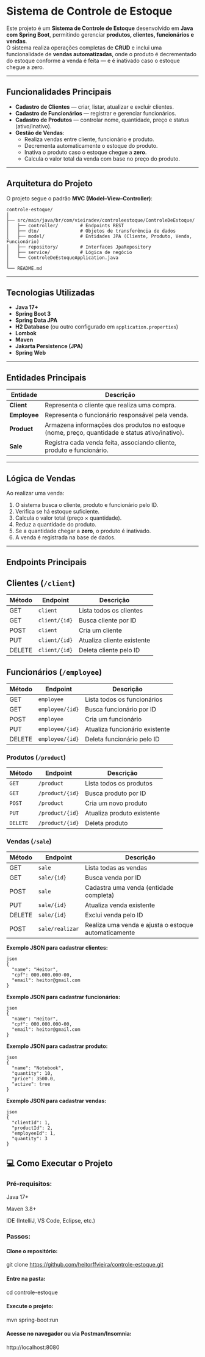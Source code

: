 # Sistema de Controle de Estoque

Este projeto é um **Sistema de Controle de Estoque** desenvolvido em **Java com Spring Boot**, permitindo gerenciar **produtos, clientes, funcionários e vendas**.  
O sistema realiza operações completas de **CRUD** e inclui uma funcionalidade de **vendas automatizadas**, onde o produto é decrementado do estoque conforme a venda é feita — e é inativado caso o estoque chegue a zero.

---

## Funcionalidades Principais

- **Cadastro de Clientes** — criar, listar, atualizar e excluir clientes.
- **Cadastro de Funcionários** — registrar e gerenciar funcionários.
- **Cadastro de Produtos** — controlar nome, quantidade, preço e status (ativo/inativo).
- **Gestão de Vendas**:
  - Realiza vendas entre cliente, funcionário e produto.
  - Decrementa automaticamente o estoque do produto.
  - Inativa o produto caso o estoque chegue a **zero**.
  - Calcula o valor total da venda com base no preço do produto.

---

## Arquitetura do Projeto

O projeto segue o padrão **MVC (Model–View–Controller)**:

```text
controle-estoque/
│
├── src/main/java/br/com/vieiradev/controleestoque/ControleDeEstoque/
│   ├── controller/        # Endpoints REST
│   ├── dto/               # Objetos de transferência de dados
│   ├── model/             # Entidades JPA (Cliente, Produto, Venda, Funcionário)
│   ├── repository/        # Interfaces JpaRepository
│   ├── service/           # Lógica de negócio
│   └── ControleDeEstoqueApplication.java
│
└── README.md
````

---

## Tecnologias Utilizadas

- **Java 17+**
- **Spring Boot 3**
- **Spring Data JPA**
- **H2 Database** (ou outro configurado em `application.properties`)
- **Lombok**
- **Maven**
- **Jakarta Persistence (JPA)**
- **Spring Web**

---

## Entidades Principais

| Entidade | Descrição |
|-----------|-----------|
| **Client** | Representa o cliente que realiza uma compra. |
| **Employee** | Representa o funcionário responsável pela venda. |
| **Product** | Armazena informações dos produtos no estoque (nome, preço, quantidade e status ativo/inativo). |
| **Sale** | Registra cada venda feita, associando cliente, produto e funcionário. |

---

## Lógica de Vendas

Ao realizar uma venda:

1. O sistema busca o cliente, produto e funcionário pelo ID.
2. Verifica se há estoque suficiente.
3. Calcula o valor total (preço × quantidade).
4. Reduz a quantidade do produto.
5. Se a quantidade chegar a **zero**, o produto é inativado.
6. A venda é registrada na base de dados.

---

## Endpoints Principais

## Clientes (`/client`)

| Método | Endpoint | Descrição |
|--------|----------|-----------|
| GET    | `client` | Lista todos os clientes |
| GET    | `client/{id}` | Busca cliente por ID |
| POST   | `client` | Cria um cliente |
| PUT    | `client/{id}` | Atualiza cliente existente |
| DELETE | `client/{id}` | Deleta cliente pelo ID |

## Funcionários (`/employee`)

| Método | Endpoint | Descrição |
|--------|----------|-----------|
| GET    | `employee` | Lista todos os funcionários |
| GET    | `employee/{id}` | Busca funcionário por ID |
| POST   | `employee` | Cria um funcionário |
| PUT    | `employee/{id}` | Atualiza funcionário existente |
| DELETE | `employee/{id}` | Deleta funcionário pelo ID |

### Produtos (`/product`)

| Método | Endpoint | Descrição |
|--------|----------|-----------|
| `GET` | `/product` | Lista todos os produtos |
| `GET` | `/product/{id}` | Busca produto por ID |
| `POST` | `/product` | Cria um novo produto |
| `PUT` | `/product/{id}` | Atualiza produto existente |
| `DELETE` | `/product/{id}` | Deleta produto |

### Vendas (`/sale`)

| Método | Endpoint	| Descrição
|--------|----------|-----------|
| GET	| `sale` | Lista todas as vendas
| GET	| `sale/{id}`	| Busca venda por ID
| POST	| `sale`	| Cadastra uma venda (entidade completa)
| PUT	| `sale/{id}`	| Atualiza venda existente
| DELETE	| `sale/{id}`	| Exclui venda pelo ID
| POST	| `sale/realizar`	| Realiza uma venda e ajusta o estoque automaticamente

**Exemplo JSON para cadastrar clientes:**
```
json
{
  "name": "Heitor",
  "cpf": 000.000.000-00,
  "email": heitor@gmail.com
}
````

**Exemplo JSON para cadastrar funcionários:**
```
json
{
  "name": "Heitor",
  "cpf": 000.000.000-00,
  "email": heitor@gmail.com
}
````

**Exemplo JSON para cadastrar produto:**
```
json
{
  "name": "Notebook",
  "quantity": 10,
  "price": 3500.0,
  "active": true
}
````

**Exemplo JSON para cadastrar vendas:**
```
json
{
  "clientId": 1,
  "productId": 2,
  "employeeId": 1,
  "quantity": 3
}
```

## 💻 Como Executar o Projeto
### Pré-requisitos:

Java 17+

Maven 3.8+

IDE (IntelliJ, VS Code, Eclipse, etc.)

### Passos:

#### Clone o repositório: 

git clone https://github.com/heitorffvieira/controle-estoque.git


#### Entre na pasta:

cd controle-estoque


#### Execute o projeto:

mvn spring-boot:run


#### Acesse no navegador ou via Postman/Insomnia:

http://localhost:8080
